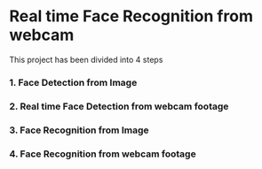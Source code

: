 # Real time Face Recognition from webcam
This project has been divided into 4 steps
### 1. Face Detection from Image
### 2. Real time Face Detection from webcam footage
### 3. Face Recognition from Image
### 4. Face Recognition from webcam footage
